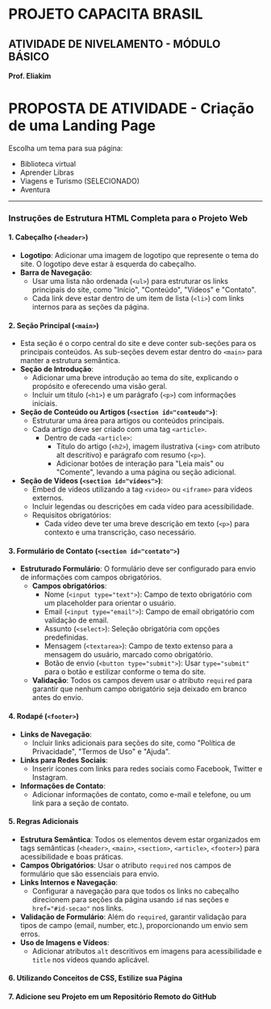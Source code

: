 # PROJETO CAPACITA BRASIL

## ATIVIDADE DE NIVELAMENTO - MÓDULO BÁSICO

**Prof. Eliakim**

# PROPOSTA DE ATIVIDADE - Criação de uma Landing Page

Escolha um tema para sua página:

- Biblioteca virtual
- Aprender Libras
- Viagens e Turismo (SELECIONADO)
- Aventura

---

### Instruções de Estrutura HTML Completa para o Projeto Web

#### 1. Cabeçalho (`<header>`)

- **Logotipo**: Adicionar uma imagem de logotipo que represente o tema do site. O logotipo deve estar à esquerda do cabeçalho.
- **Barra de Navegação**:
  - Usar uma lista não ordenada (`<ul>`) para estruturar os links principais do site, como "Início", "Conteúdo", "Vídeos" e "Contato".
  - Cada link deve estar dentro de um item de lista (`<li>`) com links internos para as seções da página.

#### 2. Seção Principal (`<main>`)

- Esta seção é o corpo central do site e deve conter sub-seções para os principais conteúdos. As sub-seções devem estar dentro do `<main>` para manter a estrutura semântica.
- **Seção de Introdução**:
  - Adicionar uma breve introdução ao tema do site, explicando o propósito e oferecendo uma visão geral.
  - Incluir um título (`<h1>`) e um parágrafo (`<p>`) com informações iniciais.
- **Seção de Conteúdo ou Artigos (`<section id="conteudo">`)**:
  - Estruturar uma área para artigos ou conteúdos principais.
  - Cada artigo deve ser criado com uma tag `<article>`.
    - Dentro de cada `<article>`:
      - Título do artigo (`<h2>`), imagem ilustrativa (`<img>` com atributo alt descritivo) e parágrafo com resumo (`<p>`).
      - Adicionar botões de interação para "Leia mais" ou "Comente", levando a uma página ou seção adicional.
- **Seção de Vídeos (`<section id="videos">`)**:
  - Embed de vídeos utilizando a tag `<video>` ou `<iframe>` para vídeos externos.
  - Incluir legendas ou descrições em cada vídeo para acessibilidade.
  - Requisitos obrigatórios:
    - Cada vídeo deve ter uma breve descrição em texto (`<p>`) para contexto e uma transcrição, caso necessário.

#### 3. Formulário de Contato (`<section id="contato">`)

- **Estruturado Formulário**: O formulário deve ser configurado para envio de informações com campos obrigatórios.
  - **Campos obrigatórios**:
    - Nome (`<input type="text">`): Campo de texto obrigatório com um placeholder para orientar o usuário.
    - Email (`<input type="email">`): Campo de email obrigatório com validação de email.
    - Assunto (`<select>`): Seleção obrigatória com opções predefinidas.
    - Mensagem (`<textarea>`): Campo de texto extenso para a mensagem do usuário, marcado como obrigatório.
    - Botão de envio (`<button type="submit">`): Usar `type="submit"` para o botão e estilizar conforme o tema do site.
  - **Validação**: Todos os campos devem usar o atributo `required` para garantir que nenhum campo obrigatório seja deixado em branco antes do envio.

#### 4. Rodapé (`<footer>`)

- **Links de Navegação**:
  - Incluir links adicionais para seções do site, como "Política de Privacidade", "Termos de Uso" e "Ajuda".
- **Links para Redes Sociais**:
  - Inserir ícones com links para redes sociais como Facebook, Twitter e Instagram.
- **Informações de Contato**:
  - Adicionar informações de contato, como e-mail e telefone, ou um link para a seção de contato.

#### 5. Regras Adicionais

- **Estrutura Semântica**: Todos os elementos devem estar organizados em tags semânticas (`<header>`, `<main>`, `<section>`, `<article>`, `<footer>`) para acessibilidade e boas práticas.
- **Campos Obrigatórios**: Usar o atributo `required` nos campos de formulário que são essenciais para envio.
- **Links Internos e Navegação**:
  - Configurar a navegação para que todos os links no cabeçalho direcionem para seções da página usando `id` nas seções e `href="#id-secao"` nos links.
- **Validação de Formulário**: Além do `required`, garantir validação para tipos de campo (email, number, etc.), proporcionando um envio sem erros.
- **Uso de Imagens e Vídeos**:
  - Adicionar atributos `alt` descritivos em imagens para acessibilidade e `title` nos vídeos quando aplicável.

#### 6. Utilizando Conceitos de CSS, Estilize sua Página

#### 7. Adicione seu Projeto em um Repositório Remoto do GitHub



  
